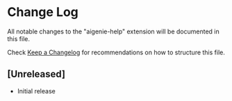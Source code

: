 # Change Log

All notable changes to the "aigenie-help" extension will be documented in this file.

Check [Keep a Changelog](http://keepachangelog.com/) for recommendations on how to structure this file.

## [Unreleased]

- Initial release